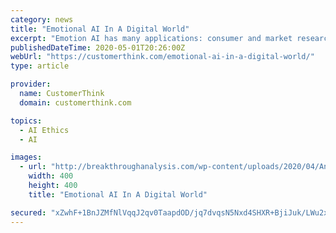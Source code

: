 ```yaml
---
category: news
title: "Emotional AI In A Digital World"
excerpt: "Emotion AI has many applications: consumer and market research, conversational interfaces, contact center operations, policy-making and finance, education, and, notably, healthcare uses that include suicide prevention."
publishedDateTime: 2020-05-01T20:26:00Z
webUrl: "https://customerthink.com/emotional-ai-in-a-digital-world/"
type: article

provider:
  name: CustomerThink
  domain: customerthink.com

topics:
  - AI Ethics
  - AI

images:
  - url: "http://breakthroughanalysis.com/wp-content/uploads/2020/04/AndyMcStay.jpg"
    width: 400
    height: 400
    title: "Emotional AI In A Digital World"

secured: "xZwhF+1BnJZMfNlVqqJ2qv0TaapdOD/jq7dvqsN5Nxd4SHXR+BjiJuk/LWu2xEJRKIOUz4tehhx9iBZyXRyqf3TLrHnHNUqcM/vwH/GwMQF6reI4CcSgu0ul4710+dwfrYH6zwN5XZSn8NbD+Q6Xi8PbyDKxCzzdYjYQ0y+kt9CBAjZz0lCeJ/h4zbIsUFxzk25cc+5p3ch947WM1bJ2/MMhRPMMt5/UkTiRvYkowAPGFivd65KpZmqBhDlvidiNGP6YYRF2pGD9ol0BpvP7ifJGuqeIGZa4fo8E1FJouieRXWK8IqjqnfMqGOD+QB4M;sADx9Zccg0vkO5vmm/xACw=="
---
```


